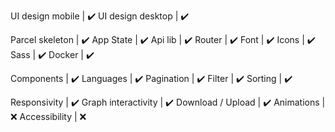 UI design mobile    | ✔️
UI design desktop   | ✔️

Parcel skeleton     | ✔️
App State           | ✔️
Api lib             | ✔️
Router              | ✔️
Font                | ✔️
Icons               | ✔️
Sass                | ✔️
Docker              | ✔️

Components          | ✔️
Languages           | ✔️
Pagination          | ✔️
Filter              | ✔️
Sorting             | ✔️

Responsivity        | ✔️
Graph interactivity | ✔️
Download / Upload   | ✔️
Animations          | ❌
Accessibility       | ❌